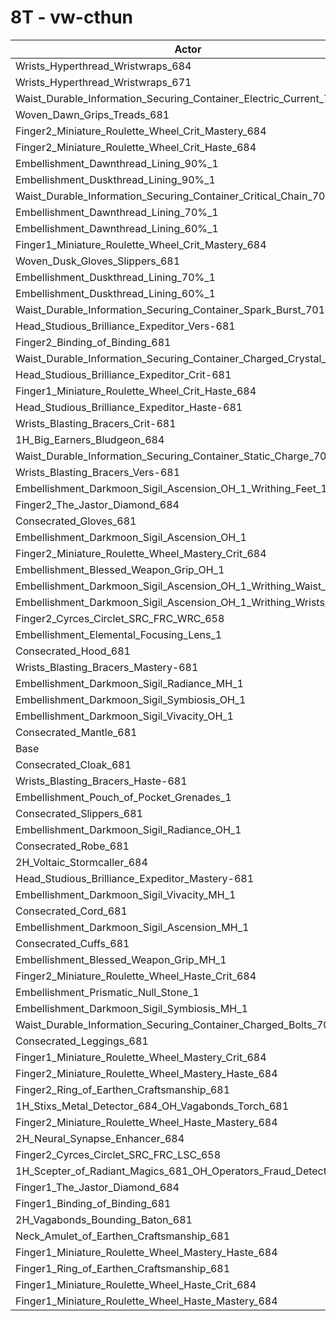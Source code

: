 # 8T - vw-cthun
| Actor | DPS | Increase |
|---|:---:|:---:|
|Wrists_Hyperthread_Wristwraps_684|13504206|2.56%|
|Wrists_Hyperthread_Wristwraps_671|13442063|2.08%|
|Waist_Durable_Information_Securing_Container_Electric_Current_701|13314339|1.11%|
|Woven_Dawn_Grips_Treads_681|13309561|1.08%|
|Finger2_Miniature_Roulette_Wheel_Crit_Mastery_684|13308254|1.07%|
|Finger2_Miniature_Roulette_Wheel_Crit_Haste_684|13286142|0.90%|
|Embellishment_Dawnthread_Lining_90%_1|13280414|0.86%|
|Embellishment_Duskthread_Lining_90%_1|13274907|0.81%|
|Waist_Durable_Information_Securing_Container_Critical_Chain_701|13260209|0.70%|
|Embellishment_Dawnthread_Lining_70%_1|13252079|0.64%|
|Embellishment_Dawnthread_Lining_60%_1|13243272|0.57%|
|Finger1_Miniature_Roulette_Wheel_Crit_Mastery_684|13241970|0.56%|
|Woven_Dusk_Gloves_Slippers_681|13240190|0.55%|
|Embellishment_Duskthread_Lining_70%_1|13239488|0.55%|
|Embellishment_Duskthread_Lining_60%_1|13237591|0.53%|
|Waist_Durable_Information_Securing_Container_Spark_Burst_701|13236914|0.53%|
|Head_Studious_Brilliance_Expeditor_Vers-681|13229074|0.47%|
|Finger2_Binding_of_Binding_681|13216173|0.37%|
|Waist_Durable_Information_Securing_Container_Charged_Crystal_701|13215134|0.36%|
|Head_Studious_Brilliance_Expeditor_Crit-681|13213867|0.35%|
|Finger1_Miniature_Roulette_Wheel_Crit_Haste_684|13210751|0.33%|
|Head_Studious_Brilliance_Expeditor_Haste-681|13205998|0.29%|
|Wrists_Blasting_Bracers_Crit-681|13205523|0.29%|
|1H_Big_Earners_Bludgeon_684|13204694|0.28%|
|Waist_Durable_Information_Securing_Container_Static_Charge_701|13204438|0.28%|
|Wrists_Blasting_Bracers_Vers-681|13198318|0.23%|
|Embellishment_Darkmoon_Sigil_Ascension_OH_1_Writhing_Feet_1|13194463|0.20%|
|Finger2_The_Jastor_Diamond_684|13191942|0.18%|
|Consecrated_Gloves_681|13188288|0.16%|
|Embellishment_Darkmoon_Sigil_Ascension_OH_1|13184709|0.13%|
|Finger2_Miniature_Roulette_Wheel_Mastery_Crit_684|13183767|0.12%|
|Embellishment_Blessed_Weapon_Grip_OH_1|13182155|0.11%|
|Embellishment_Darkmoon_Sigil_Ascension_OH_1_Writhing_Waist_1|13178774|0.08%|
|Embellishment_Darkmoon_Sigil_Ascension_OH_1_Writhing_Wrists_1|13177700|0.08%|
|Finger2_Cyrces_Circlet_SRC_FRC_WRC_658|13177548|0.07%|
|Embellishment_Elemental_Focusing_Lens_1|13175476|0.06%|
|Consecrated_Hood_681|13174970|0.06%|
|Wrists_Blasting_Bracers_Mastery-681|13173259|0.04%|
|Embellishment_Darkmoon_Sigil_Radiance_MH_1|13171493|0.03%|
|Embellishment_Darkmoon_Sigil_Symbiosis_OH_1|13170970|0.02%|
|Embellishment_Darkmoon_Sigil_Vivacity_OH_1|13170208|0.02%|
|Consecrated_Mantle_681|13169083|0.01%|
|Base|13167720|0.00%|
|Consecrated_Cloak_681|13166468|-0.01%|
|Wrists_Blasting_Bracers_Haste-681|13165975|-0.01%|
|Embellishment_Pouch_of_Pocket_Grenades_1|13163070|-0.04%|
|Consecrated_Slippers_681|13161924|-0.04%|
|Embellishment_Darkmoon_Sigil_Radiance_OH_1|13161101|-0.05%|
|Consecrated_Robe_681|13160863|-0.05%|
|2H_Voltaic_Stormcaller_684|13157216|-0.08%|
|Head_Studious_Brilliance_Expeditor_Mastery-681|13155103|-0.10%|
|Embellishment_Darkmoon_Sigil_Vivacity_MH_1|13155072|-0.10%|
|Consecrated_Cord_681|13154541|-0.10%|
|Embellishment_Darkmoon_Sigil_Ascension_MH_1|13153770|-0.11%|
|Consecrated_Cuffs_681|13153163|-0.11%|
|Embellishment_Blessed_Weapon_Grip_MH_1|13150296|-0.13%|
|Finger2_Miniature_Roulette_Wheel_Haste_Crit_684|13148830|-0.14%|
|Embellishment_Prismatic_Null_Stone_1|13147980|-0.15%|
|Embellishment_Darkmoon_Sigil_Symbiosis_MH_1|13146046|-0.16%|
|Waist_Durable_Information_Securing_Container_Charged_Bolts_701|13146031|-0.16%|
|Consecrated_Leggings_681|13141361|-0.20%|
|Finger1_Miniature_Roulette_Wheel_Mastery_Crit_684|13139003|-0.22%|
|Finger2_Miniature_Roulette_Wheel_Mastery_Haste_684|13138012|-0.23%|
|Finger2_Ring_of_Earthen_Craftsmanship_681|13132546|-0.27%|
|1H_Stixs_Metal_Detector_684_OH_Vagabonds_Torch_681|13130677|-0.28%|
|Finger2_Miniature_Roulette_Wheel_Haste_Mastery_684|13123363|-0.34%|
|2H_Neural_Synapse_Enhancer_684|13122329|-0.34%|
|Finger2_Cyrces_Circlet_SRC_FRC_LSC_658|13114642|-0.40%|
|1H_Scepter_of_Radiant_Magics_681_OH_Operators_Fraud_Detector_684|13099680|-0.52%|
|Finger1_The_Jastor_Diamond_684|13097547|-0.53%|
|Finger1_Binding_of_Binding_681|13086313|-0.62%|
|2H_Vagabonds_Bounding_Baton_681|13072051|-0.73%|
|Neck_Amulet_of_Earthen_Craftsmanship_681|13053246|-0.87%|
|Finger1_Miniature_Roulette_Wheel_Mastery_Haste_684|13050657|-0.89%|
|Finger1_Ring_of_Earthen_Craftsmanship_681|13001204|-1.26%|
|Finger1_Miniature_Roulette_Wheel_Haste_Crit_684|12923571|-1.85%|
|Finger1_Miniature_Roulette_Wheel_Haste_Mastery_684|12907069|-1.98%|
